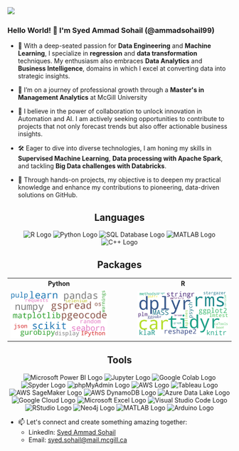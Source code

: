 ![](https://komarev.com/ghpvc/?username=ammadsohail99&style=for-the-badge)

### Hello World! 👋 I'm Syed Ammad Sohail (@ammadsohail99)

- 👀 With a deep-seated passion for **Data Engineering** and **Machine Learning**, I specialize in **regression** and **data transformation** techniques. My enthusiasm also embraces **Data Analytics** and **Business Intelligence**, domains in which I excel at converting data into strategic insights.

- 🌱 I’m on a journey of professional growth through a **Master's in Management Analytics** at McGill University

- 💞️ I believe in the power of collaboration to unlock innovation in Automation and AI. I am actively seeking opportunities to contribute to projects that not only forecast trends but also offer actionable business insights.

- 🛠️ Eager to dive into diverse technologies, I am honing my skills in **Supervised Machine Learning**, **Data processing with Apache Spark**, and tackling **Big Data challenges with Databricks**.

- 🎯 Through hands-on projects, my objective is to deepen my practical knowledge and enhance my contributions to pioneering, data-driven solutions on GitHub.

<h2 align="center">Languages</h2>
<p align="center">
  <img src="https://upload.wikimedia.org/wikipedia/commons/thumb/1/1b/R_logo.svg/2560px-R_logo.svg.png" alt="R Logo" width="59"/>
  <img src="https://upload.wikimedia.org/wikipedia/commons/thumb/c/c3/Python-logo-notext.svg/1869px-Python-logo-notext.svg.png" alt="Python Logo" width="50"/>
  <img src="https://upload.wikimedia.org/wikipedia/commons/8/87/Sql_data_base_with_logo.png" alt="SQL Database Logo" width="100"/>
  <img src="https://1000logos.net/wp-content/uploads/2021/04/MATLAB-logo.png" alt="MATLAB Logo" width="100"/>
  <img src="https://upload.wikimedia.org/wikipedia/commons/3/32/C%2B%2B_logo.png" alt="C++ Logo" width="50"/>
</p>

<h2 align="center">Packages</h2>
<div align="center">
  <table>
    <tr>
      <th align="center">Python</th>
      <td width="40"></td> <!-- Spacer cell -->
      <th align="center">R</th>
    </tr>
    <tr>
      <td><img src="/python_libraries_wordcloud_cleaned.png" alt="Python Libraries Word Cloud Cleaned" width="300"/></td>
      <td width="40"></td> <!-- Spacer cell -->
      <td><img src="/r_libraries_wordcloud.png" alt="R Libraries Word Cloud" width="300"/></td>
    </tr>
  </table>
</div>

<h2 align="center">Tools</h2>
<p align="center">
  <img src="https://1000logos.net/wp-content/uploads/2022/08/Microsoft-Power-BI-Logo.png" alt="Microsoft Power BI Logo" width="100"/>
  <img src="https://upload.wikimedia.org/wikipedia/commons/thumb/3/38/Jupyter_logo.svg/1767px-Jupyter_logo.svg.png" alt="Jupyter Logo" width="50"/>
  <img src="https://3.bp.blogspot.com/-apoBeWFycKQ/XhKB8fEprwI/AAAAAAAACM4/Sl76yzNSNYwlShIBrheDAum8L9qRtWNdgCLcBGAsYHQ/s1600/colab.png" alt="Google Colab Logo" width="100"/>
  <img src="https://upload.wikimedia.org/wikipedia/commons/thumb/7/7e/Spyder_logo.svg/500px-Spyder_logo.svg.png" alt="Spyder Logo" width="100"/>
  <img src="https://upload.wikimedia.org/wikipedia/commons/thumb/4/4f/PhpMyAdmin_logo.svg/2560px-PhpMyAdmin_logo.svg.png" alt="phpMyAdmin Logo" width="100"/>
  <img src="https://andrewjprokop.files.wordpress.com/2022/04/aws.png?w=1200" alt="AWS Logo" width="250"/>
  <img src="https://miro.medium.com/v2/resize:fit:640/1*Mom9A9c2MVqI-V-KPz14ag.png" alt="Tableau Logo" width="100"/>
  <img src="https://venturebeat.com/wp-content/uploads/2021/02/SageMaker.jpg?fit=1292%2C664&strip=all" alt="AWS SageMaker Logo" width="150"/>
  <img src="https://i.ibb.co/brPwgFK/aws-Dynano-DBLogo.png" alt="AWS DynamoDB Logo" width="125"/>
  <img src="https://images.ctfassets.net/5vqt5w81x2im/3uQkYrgTYqU4zwLlVjv0yI/e9623c12c1da0971f8219543f8e61668/Logo_Azure_data-lake.png" alt="Azure Data Lake Logo" width="180"/>
  <img src="https://www.nextpathway.com/hubfs/nextPathway_assets_2023/images/pages/Target_cloud/IMG_0133.png" alt="Google Cloud Logo" width="180"/>
  <img src="https://upload.wikimedia.org/wikipedia/commons/thumb/3/34/Microsoft_Office_Excel_%282019%E2%80%93present%29.svg/2203px-Microsoft_Office_Excel_%282019%E2%80%93present%29.svg.png" alt="Microsoft Excel Logo" width="50"/>
  <img src="https://upload.wikimedia.org/wikipedia/commons/thumb/9/9a/Visual_Studio_Code_1.35_icon.svg/2048px-Visual_Studio_Code_1.35_icon.svg.png" alt="Visual Studio Code Logo" width="50"/>
  <img src="https://www.rstudio.com/wp-content/uploads/2018/10/RStudio-Logo-Flat.png" alt="RStudio Logo" width="100"/>
  <img src="https://upload.wikimedia.org/wikipedia/commons/e/e5/Neo4j-logo_color.png" alt="Neo4j Logo" width="100"/>
  <img src="https://1000logos.net/wp-content/uploads/2021/04/MATLAB-logo.png" alt="MATLAB Logo" width="120"/>
  <img src="https://upload.wikimedia.org/wikipedia/commons/thumb/8/87/Arduino_Logo.svg/720px-Arduino_Logo.svg.png?20200922062315" alt="Arduino Logo" width="50"/>
</p>




- 📫 Let's connect and create something amazing together:
  - LinkedIn: [Syed Ammad Sohail](https://www.linkedin.com/in/syedammadsohail/)
  - Email: [syed.sohail@mail.mcgill.ca](mailto:syed.sohail@mail.mcgill.ca)



<!---
ammadsohail99/ammadsohail99 is a ✨ special ✨ repository because its `README.md` (this file) appears on your GitHub profile.
You can click the Preview link to take a look at your changes.
--->

